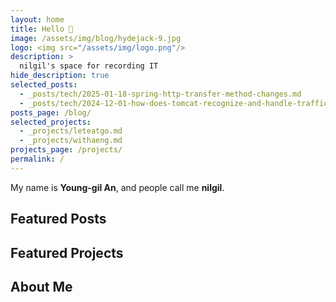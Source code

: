 ```yaml
---
layout: home
title: Hello 👋
image: /assets/img/blog/hydejack-9.jpg
logo: <img src="/assets/img/logo.png"/>
description: >
  nilgil's space for recording IT
hide_description: true
selected_posts:
  - _posts/tech/2025-01-18-spring-http-transfer-method-changes.md
  - _posts/tech/2024-12-01-how-does-tomcat-recognize-and-handle-traffic.md
posts_page: /blog/
selected_projects:
  - _projects/leteatgo.md
  - _projects/withaeng.md
projects_page: /projects/
permalink: /
---
```


My name is **Young-gil An**, and people call me **nilgil**.

## Featured Posts

<!--posts-->

## Featured Projects

<!--projects-->

## About Me

<!--author-->
